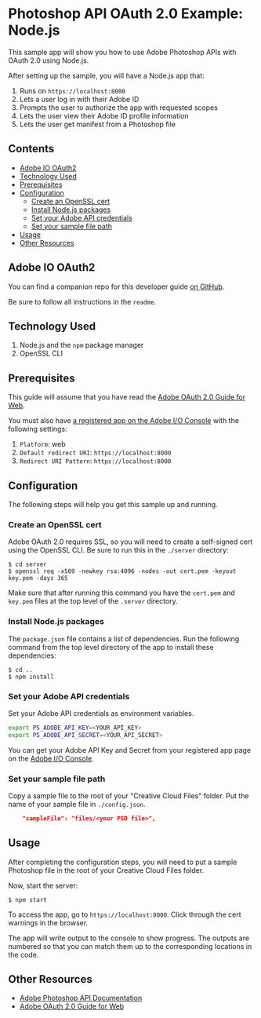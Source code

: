 # Photoshop API OAuth 2.0 Example: Node.js

This sample app will show you how to use Adobe Photoshop APIs with OAuth 2.0 using Node.js.

After setting up the sample, you will have a Node.js app that:

1. Runs on `https://localhost:8000`
1. Lets a user log in with their Adobe ID
1. Prompts the user to authorize the app with requested scopes
1. Lets the user view their Adobe ID profile information
1. Lets the user get manifest from a Photoshop file


<!-- $ doctoc ./readme.md --title "## Contents" --entryprefix 1. --gitlab --maxlevel 3 -->
<!-- START doctoc generated TOC please keep comment here to allow auto update -->
<!-- DON'T EDIT THIS SECTION, INSTEAD RE-RUN doctoc TO UPDATE -->
## Contents

- [Adobe IO OAuth2](#adobe-io-oauth2)
- [Technology Used](#technology-used)
- [Prerequisites](#prerequisites)
- [Configuration](#configuration)
  - [Create an OpenSSL cert](#create-an-openssl-cert)
  - [Install Node.js packages](#install-nodejs-packages)
  - [Set your Adobe API credentials](#set-your-adobe-api-credentials)
  - [Set your sample file path](#set-your-sample-file-path)
- [Usage](#usage)
- [Other Resources](#other-resources)

<!-- END doctoc generated TOC please keep comment here to allow auto update -->

## Adobe IO OAuth2

You can find a companion repo for this developer guide [on GitHub](https://github.com/adobeio/adobeio-documentation/tree/master/auth/OAuth2.0Endpoints/samples/adobe-auth-node).

Be sure to follow all instructions in the `readme`.

## Technology Used

1. Node.js and the `npm` package manager
1. OpenSSL CLI

## Prerequisites

This guide will assume that you have read the [Adobe OAuth 2.0 Guide for Web](https://github.com/adobeio/adobeio-documentation/blob/master/auth/OAuth2.0Endpoints/web-oauth2.0-guide.md).

You must also have [a registered app on the Adobe I/O Console](https://github.com/adobeio/adobeio-documentation/blob/master/auth/OAuth2.0Endpoints/web-oauth2.0-guide.md#register-your-application-and-enable-apis) with the following settings:

1. `Platform`: web
1. `Default redirect URI`: `https://localhost:8000`
1. `Redirect URI Pattern`: `https://localhost:8000`

## Configuration

The following steps will help you get this sample up and running.

### Create an OpenSSL cert

Adobe OAuth 2.0 requires SSL, so you will need to create a self-signed cert using the OpenSSL CLI. Be sure to run this in the `./server` directory:

```
$ cd server
$ openssl req -x509 -newkey rsa:4096 -nodes -out cert.pem -keyout key.pem -days 365
```

Make sure that after running this command you have the `cert.pem` and `key.pem` files at the top level of the `.server` directory.

### Install Node.js packages

The `package.json` file contains a list of dependencies. Run the following command from the top level directory of the app to install these dependencies:

```
$ cd ..
$ npm install
```

### Set your Adobe API credentials

Set your Adobe API credentials as environment variables.

```bash
export PS_ADOBE_API_KEY=<YOUR_API_KEY>
export PS_ADOBE_API_SECRET=<YOUR_API_SECRET>
```

You can get your Adobe API Key and Secret from your registered app page on the [Adobe I/O Console](https://github.com/adobeio/adobeio-documentation/blob/master/auth/OAuth2.0Endpoints/web-oauth2.0-guide.md#register-your-application-and-enable-apis).

### Set your sample file path

Copy a sample file to the root of your "Creative Cloud Files" folder. Put the name of your sample file in `./config.json`.


```json
    "sampleFile": "files/<your PSD file>",
```


## Usage

After completing the configuration steps, you will need to put a sample Photoshop file in the root of your Creative Cloud Files folder.

Now, start the server:

```
$ npm start
```

To access the app, go to `https://localhost:8000`. Click through the cert warnings in the browser.

The app will write output to the console to show progress. The outputs are numbered so that you can match them up to the corresponding locations in the code.

## Other Resources

- [Adobe Photoshop API Documentation](https://github.com/adobe/photoshop-api-docs)
- [Adobe OAuth 2.0 Guide for Web](https://github.com/adobeio/adobeio-documentation/blob/master/auth/OAuth2.0Endpoints/web-oauth2.0-guide.md)

